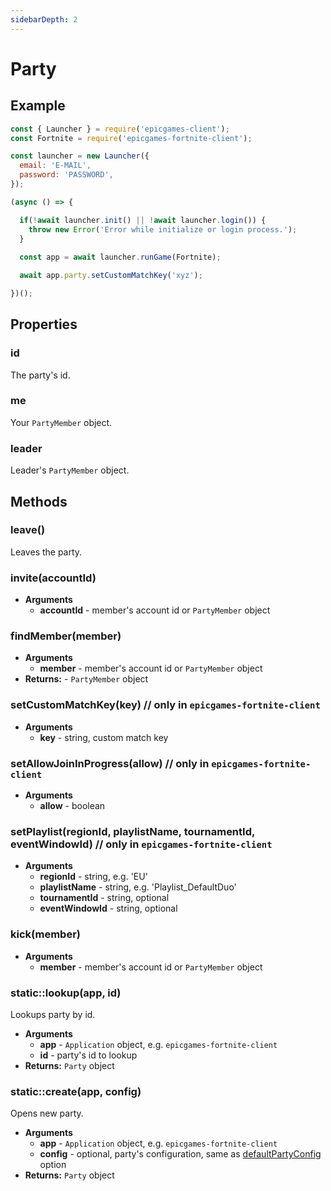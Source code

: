 ```yaml
---
sidebarDepth: 2
---
```


# Party

## Example
```javascript
const { Launcher } = require('epicgames-client');
const Fortnite = require('epicgames-fortnite-client');

const launcher = new Launcher({
  email: 'E-MAIL',
  password: 'PASSWORD',
});

(async () => {

  if(!await launcher.init() || !await launcher.login()) {
    throw new Error('Error while initialize or login process.');
  }
	
  const app = await launcher.runGame(Fortnite);

  await app.party.setCustomMatchKey('xyz');

})();
```

## Properties

### id
The party's id.

### me
Your `PartyMember` object.

### leader
Leader's `PartyMember` object.

## Methods

### leave()
Leaves the party.

### invite(accountId)
- **Arguments**
  - **accountId** - member's account id or `PartyMember` object

### findMember(member)
- **Arguments**
  - **member** - member's account id or `PartyMember` object
- **Returns:** - `PartyMember` object

### setCustomMatchKey(key) // only in `epicgames-fortnite-client`
- **Arguments**
  - **key** - string, custom match key

### setAllowJoinInProgress(allow) // only in `epicgames-fortnite-client`
- **Arguments**
  - **allow** - boolean

### setPlaylist(regionId, playlistName, tournamentId, eventWindowId) // only in `epicgames-fortnite-client`
- **Arguments**
  - **regionId** - string, e.g. 'EU'
  - **playlistName** - string, e.g. 'Playlist_DefaultDuo'
  - **tournamentId** - string, optional
  - **eventWindowId** - string, optional

### kick(member)
- **Arguments**
  - **member** - member's account id or `PartyMember` object

### static::lookup(app, id)
Lookups party by id.
- **Arguments**
  - **app** - `Application` object, e.g. `epicgames-fortnite-client`
  - **id** - party's id to lookup
- **Returns:** `Party` object

### static::create(app, config)
Opens new party.
- **Arguments**
  - **app** - `Application` object, e.g. `epicgames-fortnite-client`
  - **config** - optional, party's configuration, same as [defaultPartyConfig](/Client.html#defaultpartyconfig) option
- **Returns:** `Party` object